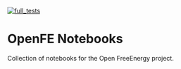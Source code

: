 [![full_tests](https://github.com/mikemhenry/openfe-notebooks/actions/workflows/CI.yml/badge.svg)](https://github.com/mikemhenry/openfe-notebooks/actions/workflows/CI.yml)

# OpenFE Notebooks

Collection of notebooks for the Open FreeEnergy project.
